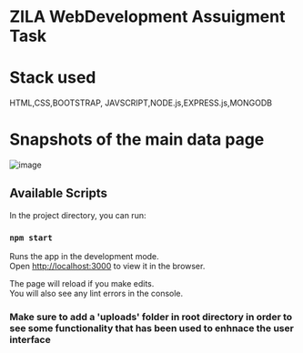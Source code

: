 # ZILA WebDevelopment Assuigment Task

# Stack used

HTML,CSS,BOOTSTRAP, JAVSCRIPT,NODE.js,EXPRESS.js,MONGODB 

# Snapshots of the main data page
![image](https://user-images.githubusercontent.com/44752831/99390559-d7aa5280-28fe-11eb-9973-803cfabb4e9a.png)



## Available Scripts

In the project directory, you can run:

### `npm start`

Runs the app in the development mode.\
Open [http://localhost:3000](http://localhost:3000) to view it in the browser.

The page will reload if you make edits.\
You will also see any lint errors in the console.


### Make sure to add a 'uploads' folder in root directory in order to see some functionality that has been used to enhnace the user interface
